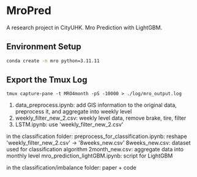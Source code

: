 # MroPred
A research project in CityUHK. Mro Prediction with LightGBM.

## Environment Setup

```bash
conda create -n mro python=3.11.11
```

## Export the Tmux Log

```shell
tmux capture-pane -t MRO4month -pS -10000 > ./log/mro_output.log
```

1. data_preprocess.ipynb: add GIS information to the original data, preprocess it, and aggregate into weekly level
2. weekly_filter_new_2.csv: weekly level data, remove brake, tire, filter
3. LSTM.ipynb: use 'weekly_filter_new_2.csv'

in the classification folder:
preprocess_for_classification.ipynb: reshape 'weekly_filter_new_2.csv' -> '8weeks_new.csv'
8weeks_new.csv: dataset used for classification algorithm
2month_new.csv: aggregate data into monthly level
mro_prediction_lightGBM.ipynb: script for LightGBM

in the classification/imbalance folder: paper + code